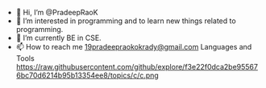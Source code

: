 - 👋 Hi, I’m @PradeepRaoK
- 👀 I’m interested in programming and to learn new things related to programming.
- 🌱 I’m currently BE in CSE.
- 📫 How to reach me 19pradeepraokokrady@gmail.com
Languages and Tools
https://raw.githubusercontent.com/github/explore/f3e22f0dca2be955676bc70d6214b95b13354ee8/topics/c/c.png
<!---
PradeepRaoK/PradeepRaoK is a ✨ special ✨ repository because its `README.md` (this file) appears on your GitHub profile.
You can click the Preview link to take a look at your changes.
--->
